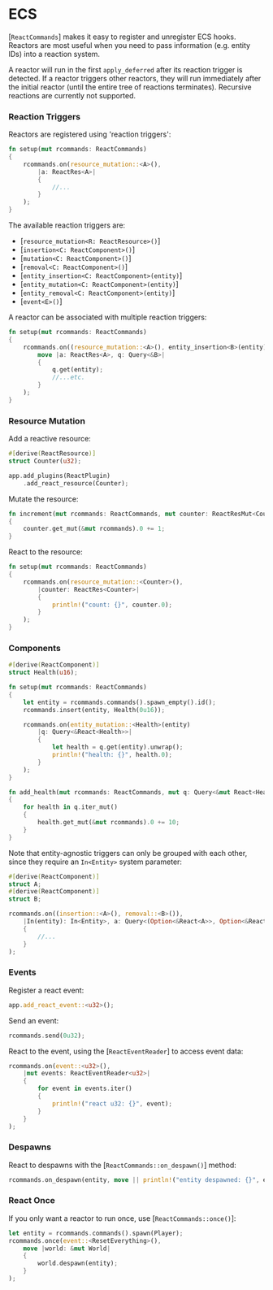 # ECS

[`ReactCommands`] makes it easy to register and unregister ECS hooks. Reactors are most useful when you need to pass information (e.g. entity IDs) into a reaction system.

A reactor will run in the first `apply_deferred` after its reaction trigger is detected. If a reactor triggers other reactors, they will run immediately after the initial reactor (until the entire tree of reactions terminates). Recursive reactions are currently not supported.

### Reaction Triggers

Reactors are registered using 'reaction triggers':
```rust
fn setup(mut rcommands: ReactCommands)
{
    rcommands.on(resource_mutation::<A>(),
        |a: ReactRes<A>|
        {
            //...
        }
    );
}
```

The available reaction triggers are:
- [`resource_mutation<R: ReactResource>()`]
- [`insertion<C: ReactComponent>()`]
- [`mutation<C: ReactComponent>()`]
- [`removal<C: ReactComponent>()`]
- [`entity_insertion<C: ReactComponent>(entity)`]
- [`entity_mutation<C: ReactComponent>(entity)`]
- [`entity_removal<C: ReactComponent>(entity)`]
- [`event<E>()`]

A reactor can be associated with multiple reaction triggers:
```rust
fn setup(mut rcommands: ReactCommands)
{
    rcommands.on((resource_mutation::<A>(), entity_insertion<B>(entity)),
        move |a: ReactRes<A>, q: Query<&B>|
        {
            q.get(entity);
            //...etc.
        }
    );
}
```

### Resource Mutation

Add a reactive resource:
```rust
#[derive(ReactResource)]
struct Counter(u32);

app.add_plugins(ReactPlugin)
    .add_react_resource(Counter);
```

Mutate the resource:
```rust
fn increment(mut rcommands: ReactCommands, mut counter: ReactResMut<Counter>)
{
    counter.get_mut(&mut rcommands).0 += 1;
}
```

React to the resource:
```rust
fn setup(mut rcommands: ReactCommands)
{
    rcommands.on(resource_mutation::<Counter>(),
        |counter: ReactRes<Counter>|
        {
            println!("count: {}", counter.0);
        }
    );
}
```

### Components

```rust
#[derive(ReactComponent)]
struct Health(u16);

fn setup(mut rcommands: ReactCommands)
{
    let entity = rcommands.commands().spawn_empty().id();
    rcommands.insert(entity, Health(0u16));

    rcommands.on(entity_mutation::<Health>(entity)
        |q: Query<&React<Health>>|
        {
            let health = q.get(entity).unwrap();
            println!("health: {}", health.0);
        }
    );
}

fn add_health(mut rcommands: ReactCommands, mut q: Query<&mut React<Health>>)
{
    for health in q.iter_mut()
    {
        health.get_mut(&mut rcommands).0 += 10;
    }
}
```

Note that entity-agnostic triggers can only be grouped with each other, since they require an `In<Entity>` system parameter:
```rust
#[derive(ReactComponent)]
struct A;
#[derive(ReactComponent)]
struct B;

rcommands.on((insertion::<A>(), removal::<B>()),
    |In(entity): In<Entity>, a: Query<(Option<&React<A>>, Option<&React<B>>)>|
    {
        //...
    }
);
```

### Events

Register a react event:
```rust
app.add_react_event::<u32>();
```

Send an event:
```rust
rcommands.send(0u32);
```

React to the event, using the [`ReactEventReader`] to access event data:
```rust
rcommands.on(event::<u32>(),
    |mut events: ReactEventReader<u32>|
    {
        for event in events.iter()
        {
            println!("react u32: {}", event);
        }
    }
);
```

### Despawns

React to despawns with the [`ReactCommands::on_despawn()`] method:
```rust
rcommands.on_despawn(entity, move || println!("entity despawned: {}", entity));
```

### React Once

If you only want a reactor to run once, use [`ReactCommands::once()`]:
```rust
let entity = rcommands.commands().spawn(Player);
rcommands.once(event::<ResetEverything>(),
    move |world: &mut World|
    {
        world.despawn(entity);
    }
);
```
